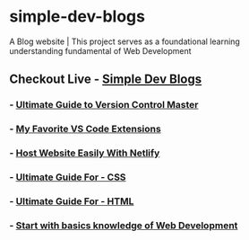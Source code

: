 # simple-dev-blogs
A Blog website | This project serves as a foundational learning understanding fundamental of Web Development

## Checkout Live - [Simple Dev Blogs](https://simple-dev-blogs.netlify.app/)

 ### - [Ultimate Guide to Version Control Master](https://simple-dev-blogs.netlify.app/blog-posts/version_control_mastery)
 ### - [My Favorite VS Code Extensions](https://simple-dev-blogs.netlify.app/blog-posts/vs_code_extension)
 ### - [Host Website Easily With Netlify](https://simple-dev-blogs.netlify.app/blog-posts/host_netlify)
 ### - [Ultimate Guide For - CSS](https://simple-dev-blogs.netlify.app/blog-posts/learn_css)
 ### - [Ultimate Guide For - HTML](https://simple-dev-blogs.netlify.app/blog-posts/learn_html)
 ### - [Start with basics knowledge of Web Development](https://simple-dev-blogs.netlify.app/blog-posts/basics)

